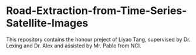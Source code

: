 # Road-Extraction-from-Time-Series-Satellite-Images
This repository contains the honour preject of Liyao Tang, supervised by Dr. Lexing and Dr. Alex and assisted by Mr. Pablo from NCI.
